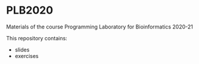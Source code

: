 # PLB2020

Materials of the course Programming Laboratory for Bioinformatics 2020-21

This repository contains:
- slides 
- exercises
